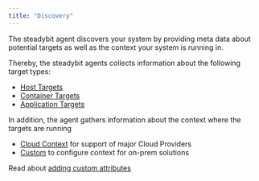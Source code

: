 ```yaml
---
title: "Discovery"
---
```


The steadybit agent discovers your system by providing meta data about potential targets as well as the context your system is running in.

Thereby, the steadybit agents collects information about the following target types:

* [Host Targets](30-discovery/10-host)
* [Container Targets](30-discovery/20-container)
* [Application Targets](30-discovery/30-application)

In addition, the agent gathers information about the context where the targets are running
* [Cloud Context](30-discovery/40-cloud) for support of major Cloud Providers
* [Custom](30-discovery/50-custom) to configure context for on-prem solutions

Read about [adding custom attributes](content/learn/discovery/4-custom)
